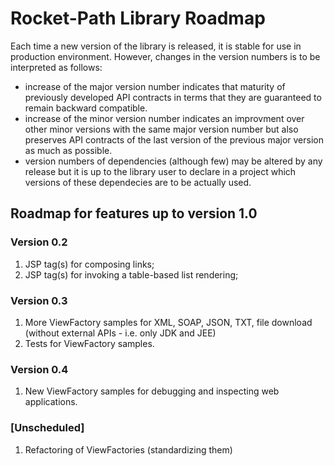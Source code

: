 Rocket-Path Library Roadmap
===========================

Each time a new version of the library is released, it is stable for use in production environment. However, changes in
the version numbers is to be interpreted as follows:

* increase of the major version number indicates that maturity of previously developed API contracts in terms that they
  are guaranteed to remain backward compatible.
* increase of the minor version number indicates an improvment over other minor versions with the same major version
  number but also preserves API contracts of the last version of the previous major version as much as possible.
* version numbers of dependencies (although few) may be altered by any release but it is up to the library user to
  declare in a project which versions of these dependecies are to be actually used.

Roadmap for features up to version 1.0
--------------------------------------

### Version 0.2 ###

1. JSP tag(s) for composing links;
2. JSP tag(s) for invoking a table-based list rendering;

### Version 0.3 ###

1. More ViewFactory samples for XML, SOAP, JSON, TXT, file download (without external APIs - i.e. only JDK and JEE)
2. Tests for ViewFactory samples.

### Version 0.4 ###

1. New ViewFactory samples for debugging and inspecting web applications.

### [Unscheduled] ###

1. Refactoring of ViewFactories (standardizing them)
